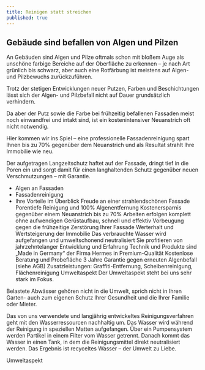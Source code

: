 ```yaml
---
title: Reinigen statt streichen​
published: true
---
```


## Gebäude sind befallen von Algen und Pilzen

An Gebäuden sind Algen und Pilze oftmals schon mit bloßem Auge als unschöne
farbige Bereiche auf der Oberfläche zu erkennen – je nach Art grünlich bis
schwarz, aber auch eine Rotfärbung ist meistens auf Algen- und Pilzbewuchs
zurückzuführen.

Trotz der stetigen Entwicklungen neuer Putzen, Farben und Beschichtungen lässt
sich der Algen- und Pilzbefall nicht auf Dauer grundsätzlich verhindern.

Da aber der Putz sowie die Farbe bei frühzeitig befallenen Fassaden meist noch
einwandfrei und intakt sind, ist ein kostenintensiver Neuanstrich oft nicht
notwendig.

Hier kommen wir ins Spiel – eine professionelle Fassadenreinigung spart Ihnen
bis zu 70% gegenüber dem Neuanstrich und als Resultat strahlt Ihre Immobilie wie
neu.

Der aufgetragen Langzeitschutz haftet auf der Fassade, dringt tief in die Poren
ein und sorgt damit für einen langhaltenden Schutz gegenüber neuen
Verschmutzungen – mit Garantie.

- Algen an Fassaden
- Fassadenreinigung
- Ihre Vorteile im Überblick Freude an einer strahlendschönen Fassade Porentiefe
  Reinigung und 100% Algenentfernung Kostenersparnis gegenüber einem Neuanstrich
  bis zu 70% Arbeiten erfolgen komplett ohne aufwendigen Gerüstaufbau, schnell
  und effektiv Vorbeugung gegen die frühzeitige Zerstörung Ihrer Fassade
  Werterhalt und Wertsteigerung der Immobilie Das verbrauchte Wasser wird
  aufgefangen und umweltschonend neutralisiert Sie profitieren von
  jahrzehntelanger Entwicklung und Erfahrung Technik und Produkte sind „Made in
  Germany“ der Firma Hermes in Premium-Qualität Kostenlose Beratung und
  Probefläche 3 Jahre Garantie gegen erneuten Algenbefall (siehe AGB)
  Zusatzleistungen: Graffiti-Entfernung, Scheibenreinigung, Flächenreinigung
  Umweltaspekt Der Umweltaspekt steht bei uns sehr stark im Fokus.

Belastete Abwässer gehören nicht in die Umwelt, sprich nicht in Ihren Garten-
auch zum eigenen Schutz Ihrer Gesundheit und die Ihrer Familie oder Mieter.

Das von uns verwendete und langjährig entwickeltes Reinigungsverfahren geht mit
den Wasserressourcen nachhaltig um. Das Wasser wird während der Reinigung in
speziellen Matten aufgefangen. Über ein Pumpensystem werden Partikel in einem
Filter vom Wasser getrennt. Danach kommt das Wasser in einen Tank, in dem die
Reinigungsmittel direkt neutralisiert werden. Das Ergebnis ist recyceltes Wasser
– der Umwelt zu Liebe.

Umweltaspekt
